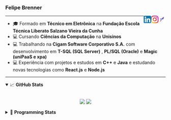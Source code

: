 <h3>Felipe Brenner</h3>

<a href="https://app.rocketseat.com.br/me/felipe-de-oliveira-brenner-conta-ignite" target="_blank" rel="nofollow"><img align="right" width="23rem" src="./assets/rocketseat.png" alt="Rocketseat: @felipe-de-oliveira-brenner-conta-ignite"/></a>
<a href="https://www.instagram.com/felipeobrenner/" target="_blank" rel="nofollow"><img align="right" width="23rem" src="./assets/instagram.png" alt="Instagram: @felipeobrenner"/></a>
<a href="https://www.linkedin.com/in/felipe-de-oliveira-brenner/" target="_blank" rel="nofollow"><img align="right" width="23rem" src="./assets/linkedin.png" alt="LinkedIn: @felipe-de-oliveira-brenner"/></a>

---

- 🎓 Formado em **Técnico em Eletrônica** na **Fundação Escola Técnica Liberato Salzano Vieira da Cunha**
- 💻 Cursando **Ciências da Computação** na **Unisinos**
- 💻 Trabalhando na **Cigam Software Corporativo S.A.** com desenvolvimento em **T-SQL (SQL Server)** , **PL/SQL (Oracle)** e **Magic (uniPaaS e xpa)**
- 💻 Experiência com projetos e estudos em **C++** e **Java** e estudando novas tecnologias como **React.js** e **Node.js**

---

<details open>
  <summary>📈 <b>GitHub Stats</b></summary>
  <br>
  <p align="center">
  <img src="https://github-readme-stats.vercel.app/api?username=felipebrenner&show_icons=true&theme=dark"/>
  <img src="https://github-readme-stats.vercel.app/api/top-langs/?username=felipebrenner&layout=compact&theme=dark">
  </p>

</details>

<details>
  <summary>🤖 <b>Programming Stats</b></summary>
  <br/>

  <!--START_SECTION:waka-->
**🐱 My Github Data** 

> 🏆 398 Contributions in the Year 2021
 > 
> 📦 108.6 kB Used in Github's Storage 
 > 
> 🚫 Not Opted to Hire
 > 
> 📜 17 Public Repositories 
 > 
> 🔑 1 Private Repository 
 > 
**I'm a Night 🦉** 

```text
🌞 Morning    33 commits     ██░░░░░░░░░░░░░░░░░░░░░░░   7.8% 
🌆 Daytime    115 commits    ██████░░░░░░░░░░░░░░░░░░░   27.19% 
🌃 Evening    252 commits    ███████████████░░░░░░░░░░   59.57% 
🌙 Night      23 commits     █░░░░░░░░░░░░░░░░░░░░░░░░   5.44%

```
📅 **I'm Most Productive on Sunday** 

```text
Monday       69 commits     ████░░░░░░░░░░░░░░░░░░░░░   16.31% 
Tuesday      89 commits     █████░░░░░░░░░░░░░░░░░░░░   21.04% 
Wednesday    42 commits     ██░░░░░░░░░░░░░░░░░░░░░░░   9.93% 
Thursday     47 commits     ██░░░░░░░░░░░░░░░░░░░░░░░   11.11% 
Friday       25 commits     █░░░░░░░░░░░░░░░░░░░░░░░░   5.91% 
Saturday     58 commits     ███░░░░░░░░░░░░░░░░░░░░░░   13.71% 
Sunday       93 commits     █████░░░░░░░░░░░░░░░░░░░░   21.99%

```


📊 **This Week I Spent My Time On** 

```text
💬 Programming Languages: 
JavaScript               19 hrs 16 mins      ███████████████░░░░░░░░░░   60.59% 
TypeScript               7 hrs 40 mins       ██████░░░░░░░░░░░░░░░░░░░   24.11% 
JSON                     2 hrs 28 mins       ██░░░░░░░░░░░░░░░░░░░░░░░   7.8% 
Other                    1 hr 34 mins        █░░░░░░░░░░░░░░░░░░░░░░░░   4.96% 
Markdown                 47 mins             ░░░░░░░░░░░░░░░░░░░░░░░░░   2.51%

🔥 Editors: 
VS Code                  31 hrs 48 mins      █████████████████████████   100.0%

🐱‍💻 Projects: 
www_CGFrontEnd           21 hrs 34 mins      █████████████████░░░░░░░░   67.84% 
ignite-reactjs-dashgo    8 hrs 28 mins       ██████░░░░░░░░░░░░░░░░░░░   26.62% 
requests via VS          1 hr 13 mins        █░░░░░░░░░░░░░░░░░░░░░░░░   3.86% 
Unknown Project          23 mins             ░░░░░░░░░░░░░░░░░░░░░░░░░   1.22% 
ignite-reactjs-bonus-redu4 mins              ░░░░░░░░░░░░░░░░░░░░░░░░░   0.25%

💻 Operating System: 
Linux                    17 hrs 1 min        █████████████░░░░░░░░░░░░   53.51% 
Windows                  14 hrs 47 mins      ███████████░░░░░░░░░░░░░░   46.49%

```

**I Mostly Code in TypeScript** 

```text
TypeScript               6 repos             ████████░░░░░░░░░░░░░░░░░   35.29% 
Java                     3 repos             ████░░░░░░░░░░░░░░░░░░░░░   17.65% 
CSS                      2 repos             ███░░░░░░░░░░░░░░░░░░░░░░   11.76% 
Assembly                 1 repo              █░░░░░░░░░░░░░░░░░░░░░░░░   5.88% 
HTML                     1 repo              █░░░░░░░░░░░░░░░░░░░░░░░░   5.88%

```



 Last Updated on 11/07/2021
<!--END_SECTION:waka-->
</details>
